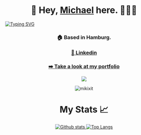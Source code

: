 <h1 align="center">👋  Hey,  <a href="https://www.linkedin.com/in/michaeltorresdev/">Michael</a> here.  👨🏻‍💻 </h1>
<a href="https://git.io/typing-svg"><img src="https://readme-typing-svg.demolab.com?font=Fira+Code&size=40&duration=2500&pause=500&color=38A6F7&center=true&width=1200&height=130&lines=Creative+Developer+%F0%9F%8E%A8++;+Fullstack+Developer%2C+Frontend-first+mindset+%F0%9F%A4%9F%F0%9F%8F%BB;I++%E2%9D%A4%EF%B8%8F++TS%2C+React%2C+Vue%2C+Nuxt.js%2C+Next.js++%F0%9F%9A%80" alt="Typing SVG" /></a>
<h3 align="center">  🏠 Based in Hamburg. </h3>
<h3 align="center"><a href="https://www.linkedin.com/in/michaeltorresdev/">💼 Linkedin</a></h2>
<h3 align="center"><a href="https://www.michaeltorresdev.dev">➡️ Take a look at my portfolio</a></h2>
<p align="center">
  <a href="#">
    <img src="https://skillicons.dev/icons?i=tailwind,sass,bootstrap,js,ts,vue,nuxt,react,nodejs,mysql,postgresql,vite,obsidian,apple"">
  </a>
</p>
<p align="center"> <img src="https://komarev.com/ghpvc/?username=mikixit&label=Profile%20views&color=0e75b6&style=flat&color=brightgreen" alt="mikixit"/> </p>

<h1 align="center">My Stats 📈</h1>

<p align="center">
  <a href="#">
    <img src="https://github-readme-stats.vercel.app/api?username=mikixit&theme=onedark&show_icons=true&hide_rank=true&custom_title=Stats&count_private=true&hide_border=true&hide=issues&line_height=24&bg_color=0d1117" alt="Github stats" />
    <img src="https://github-readme-stats.vercel.app/api/top-langs/?username=mikixit&layout=compact&theme=onedark&count_private=true&hide_border=true&bg_color=0d1117" alt="Top Langs">
  </a>
</p>





